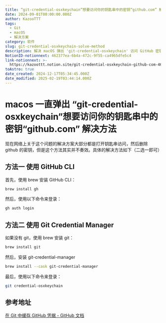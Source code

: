 ```yaml
---
title: “git-credential-osxkeychain”想要访问你的钥匙串中的密钥“github.com” 解决方法
date: 2024-09-01T00:00:00.000Z
author: KazooTTT
tags:
  - Git
  - macOS
  - 解决方案
category: 软件
slug: git-credential-osxkeychain-solve-method
description: 解决 macOS 弹出 'git-credential-osxkeychain' 访问 GitHub 密钥的问题
NotionID-notionnext: 462377ea-6b4a-472c-9f55-ca4965dfe5c4
link-notionnext: >-
  https://kazoottt.notion.site/git-credential-osxkeychain-github-com-462377ea6b4a472c9f55ca4965dfe5c4
toAstro: true
date_created: 2024-12-17T05:34:45.000Z
date_modified: 2025-02-19T03:44:14.000Z
---
```


# macos 一直弹出 “git-credential-osxkeychain”想要访问你的钥匙串中的密钥“github.com” 解决方法

现在网络上关于这个问题的解决方案大部分都是打开钥匙串访问，然后删除 github 的密钥，但是这个方法其实并不奏效。具体的解决方法如下（二选一即可）

## 方法一 使用 GitHub CLI

首先，使用 brew 安装 GitHub CLI：

```bash
brew install gh
```

然后，使用以下命令来登录：

```bash
gh auth login
```

## 方法二 使用 Git Credential Manager

如果没有 git，使用 brew 安装 git：

```bash
brew install git
```

然后，安装 git-credential-manager

```bash
brew install --cask git-credential-manager
```

最后，使用以下命令来登录：

```bash
git credential-osxkeychain
```

## 参考地址

[在 Git 中缓存 GitHub 凭据 - GitHub 文档](<https://docs.github.com/zh/get-started/getting-started-with-git/caching-your-github-credentials-in-git>)
